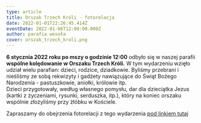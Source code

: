 ```yaml
---
type: article
title: Orszak Trzech Króli - fotorelacja
date: 2022-01-01T22:26:45.414Z
eventDate: 2022-01-06T12:00:00.000Z
author: parafia wesoła
cover: orszak_trzech_kroli.png
---
```

<!--StartFragment-->

**6 stycznia 2022 roku po mszy o godzinie 12:00**  odbyło się w naszej parafii **wspólne kolędowanie w Orszaku Trzech Króli.** W tym wydarzeniu wzięło udział wielu parafian: dzieci, rodzice, dziadkowie. Byliśmy przebrani i nieśliśmy ze sobą rekwizyty i gadżety nawiązujące do Świąt Bożego Narodzenia - pastuszkowie, aniołki, królowie itp.\
Dzieci przygotowały, według własnego pomysłu, dar dla dzieciątka Jezus (kartki z życzeniami, rysunki, serduszka, itp.), który na koniec orszaku wspólnie złożyliśmy przy żłóbku w Kościele. 

Zapraszamy do obejrzenia fotorelacji z tego wydarzenia [pod linkiem tutaj](https://drive.google.com/drive/folders/1pU7cioltIGbE9Wr0GQpd8C7K0bU_msjx?usp=share_link)

<!--EndFragment-->
